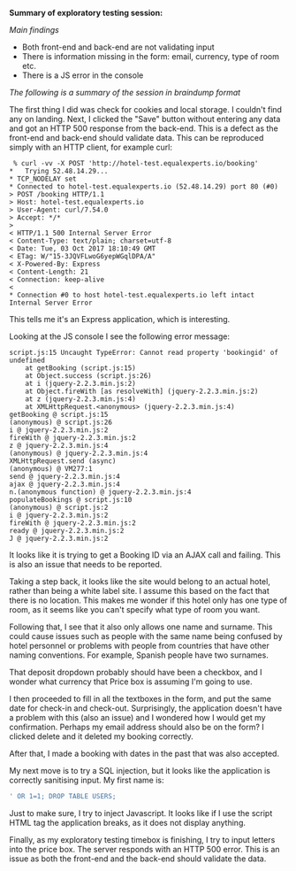 **Summary of exploratory testing session:**

*Main findings*

* Both front-end and back-end are not validating input
* There is information missing in the form: email, currency, type of room etc.
* There is a JS error in the console

*The following is a summary of the session in braindump format*

The first thing I did was check for cookies and local storage. I couldn't find any on landing.
Next, I clicked the "Save" button without entering any data and got an HTTP 500 response from the back-end. This is a defect as 
the front-end and back-end should validate data. This can be reproduced simply with an HTTP client, for example curl:

```
 % curl -vv -X POST 'http://hotel-test.equalexperts.io/booking'
*   Trying 52.48.14.29...
* TCP_NODELAY set
* Connected to hotel-test.equalexperts.io (52.48.14.29) port 80 (#0)
> POST /booking HTTP/1.1
> Host: hotel-test.equalexperts.io
> User-Agent: curl/7.54.0
> Accept: */*
>
< HTTP/1.1 500 Internal Server Error
< Content-Type: text/plain; charset=utf-8
< Date: Tue, 03 Oct 2017 18:10:49 GMT
< ETag: W/"15-3JQVFLwoG6yepWGqlDPA/A"
< X-Powered-By: Express
< Content-Length: 21
< Connection: keep-alive
<
* Connection #0 to host hotel-test.equalexperts.io left intact
Internal Server Error
```
This tells me it's an Express application, which is interesting.

Looking at the JS console I see the following error message:

```
script.js:15 Uncaught TypeError: Cannot read property 'bookingid' of undefined
    at getBooking (script.js:15)
    at Object.success (script.js:26)
    at i (jquery-2.2.3.min.js:2)
    at Object.fireWith [as resolveWith] (jquery-2.2.3.min.js:2)
    at z (jquery-2.2.3.min.js:4)
    at XMLHttpRequest.<anonymous> (jquery-2.2.3.min.js:4)
getBooking @ script.js:15
(anonymous) @ script.js:26
i @ jquery-2.2.3.min.js:2
fireWith @ jquery-2.2.3.min.js:2
z @ jquery-2.2.3.min.js:4
(anonymous) @ jquery-2.2.3.min.js:4
XMLHttpRequest.send (async)
(anonymous) @ VM277:1
send @ jquery-2.2.3.min.js:4
ajax @ jquery-2.2.3.min.js:4
n.(anonymous function) @ jquery-2.2.3.min.js:4
populateBookings @ script.js:10
(anonymous) @ script.js:2
i @ jquery-2.2.3.min.js:2
fireWith @ jquery-2.2.3.min.js:2
ready @ jquery-2.2.3.min.js:2
J @ jquery-2.2.3.min.js:2
```

It looks like it is trying to get a Booking ID via an AJAX call and failing. 
This is also an issue that needs to be reported.

Taking a step back, it looks like the site would belong to an actual hotel,
rather than being a white label site. I assume this based on the fact that there is no location.
This makes me wonder if this hotel only has one type of room, as it seems like you can't specify 
what type of room you want.

Following that, I see that it also only allows one name and surname. This could cause issues such 
as people with the same name being confused by hotel personnel or problems with people from countries 
that have other naming conventions. For example, Spanish people have two surnames.

That deposit dropdown probably should have been a checkbox, and I wonder what currency that Price box is assuming
I'm going to use.

I then proceeded to fill in all the textboxes in the form, and put the same date for check-in and check-out.
Surprisingly, the application doesn't have a problem with this (also an issue) and I wondered how I would get my 
confirmation. Perhaps my email address should also be on the form? I clicked delete and it deleted my booking correctly.

After that, I made a booking with dates in the past that was also accepted.

My next move is to try a SQL injection, but it looks like the application is correctly sanitising input.
My first name is:

``` SQL
' OR 1=1; DROP TABLE USERS;
```
Just to make sure, I try to inject Javascript. It looks like if I use the script HTML tag the application breaks, 
as it does not display anything.

Finally, as my exploratory testing timebox is finishing, I try to input letters into the price box. The server responds
with an HTTP 500 error. This is an issue as both the front-end and the back-end should validate the data.

